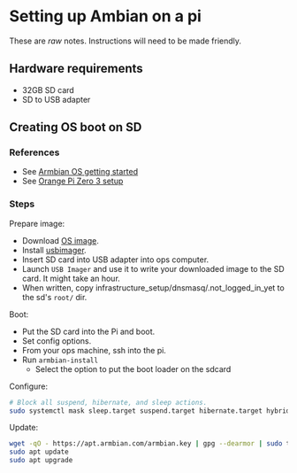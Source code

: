 # Setting up Ambian on a pi

These are _raw_ notes. Instructions will need to be made friendly.

## Hardware requirements

- 32GB SD card
- SD to USB adapter

## Creating OS boot on SD

### References

- See [Armbian OS getting started](https://docs.armbian.com/User-Guide_Getting-Started/)
- See [Orange Pi Zero 3 setup](https://www.armbian.com/orange-pi-zero-3/)

### Steps

Prepare image:

- Download [OS image](https://www.armbian.com/download/).
- Install [usbimager](https://gitlab.com/bztsrc/usbimager).
- Insert SD card into USB adapter into ops computer.
- Launch `USB Imager` and use it to write your downloaded image to the SD card. It might take an hour.
- When written, copy infrastructure_setup/dnsmasq/.not_logged_in_yet to the sd's `root/` dir.

Boot:

- Put the SD card into the Pi and boot.
- Set config options.
- From your ops machine, ssh into the pi.
- Run `armbian-install`
  - Select the option to put the boot loader on the sdcard

Configure:

```bash
# Block all suspend, hibernate, and sleep actions.
sudo systemctl mask sleep.target suspend.target hibernate.target hybrid-sleep.target
```

Update:

```bash
wget -qO - https://apt.armbian.com/armbian.key | gpg --dearmor | sudo tee /usr/share/keyrings/armbian.gpg >/dev/null
sudo apt update
sudo apt upgrade
```
